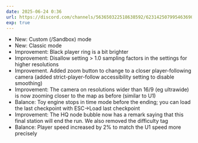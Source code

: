 ```yaml
---
date: 2025-06-24 0:36
url: https://discord.com/channels/563650322518638592/623142507995463690/1386731702189293719
exp: true
---
```

- New: Custom (/Sandbox) mode
- New: Classic mode
- Improvement: Black player ring is a bit brighter
- Improvement: Disallow setting > 1.0 sampling factors in the settings for higher resolutions
- Improvement. Added zoom button to change to a closer player-following camera (added strict-player-follow accessibility setting to disable smoothing)
- Improvement: The camera on resolutions wider than 16/9 (eg ultrawide) is now zooming closer to the map as before (similar to U1)
- Balance: Toy engine stops in time mode before the ending; you can load the last checkpoint with ESC->Load last checkpoint
- Improvement: The HQ node bubble now has a remark saying that this final station will end the run. We also removed the difficulty tag
- Balance: Player speed increased by 2% to match the U1 speed more precisely